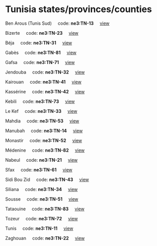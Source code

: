 # Tunisia states/provinces/counties
Ben Arous (Tunis Sud)&nbsp;&nbsp;&nbsp;&nbsp;&nbsp;code: **ne3:TN-13**&nbsp;&nbsp;&nbsp;&nbsp;&nbsp;[view](../../export/geojson/medium/ne3/tn/13.geojson)&nbsp;&nbsp;&nbsp;&nbsp;&nbsp;


Bizerte&nbsp;&nbsp;&nbsp;&nbsp;&nbsp;code: **ne3:TN-23**&nbsp;&nbsp;&nbsp;&nbsp;&nbsp;[view](../../export/geojson/medium/ne3/tn/23.geojson)&nbsp;&nbsp;&nbsp;&nbsp;&nbsp;


Béja&nbsp;&nbsp;&nbsp;&nbsp;&nbsp;code: **ne3:TN-31**&nbsp;&nbsp;&nbsp;&nbsp;&nbsp;[view](../../export/geojson/medium/ne3/tn/31.geojson)&nbsp;&nbsp;&nbsp;&nbsp;&nbsp;


Gabès&nbsp;&nbsp;&nbsp;&nbsp;&nbsp;code: **ne3:TN-81**&nbsp;&nbsp;&nbsp;&nbsp;&nbsp;[view](../../export/geojson/medium/ne3/tn/81.geojson)&nbsp;&nbsp;&nbsp;&nbsp;&nbsp;


Gafsa&nbsp;&nbsp;&nbsp;&nbsp;&nbsp;code: **ne3:TN-71**&nbsp;&nbsp;&nbsp;&nbsp;&nbsp;[view](../../export/geojson/medium/ne3/tn/71.geojson)&nbsp;&nbsp;&nbsp;&nbsp;&nbsp;


Jendouba&nbsp;&nbsp;&nbsp;&nbsp;&nbsp;code: **ne3:TN-32**&nbsp;&nbsp;&nbsp;&nbsp;&nbsp;[view](../../export/geojson/medium/ne3/tn/32.geojson)&nbsp;&nbsp;&nbsp;&nbsp;&nbsp;


Kairouan&nbsp;&nbsp;&nbsp;&nbsp;&nbsp;code: **ne3:TN-41**&nbsp;&nbsp;&nbsp;&nbsp;&nbsp;[view](../../export/geojson/medium/ne3/tn/41.geojson)&nbsp;&nbsp;&nbsp;&nbsp;&nbsp;


Kassérine&nbsp;&nbsp;&nbsp;&nbsp;&nbsp;code: **ne3:TN-42**&nbsp;&nbsp;&nbsp;&nbsp;&nbsp;[view](../../export/geojson/medium/ne3/tn/42.geojson)&nbsp;&nbsp;&nbsp;&nbsp;&nbsp;


Kebili&nbsp;&nbsp;&nbsp;&nbsp;&nbsp;code: **ne3:TN-73**&nbsp;&nbsp;&nbsp;&nbsp;&nbsp;[view](../../export/geojson/medium/ne3/tn/73.geojson)&nbsp;&nbsp;&nbsp;&nbsp;&nbsp;


Le Kef&nbsp;&nbsp;&nbsp;&nbsp;&nbsp;code: **ne3:TN-33**&nbsp;&nbsp;&nbsp;&nbsp;&nbsp;[view](../../export/geojson/medium/ne3/tn/33.geojson)&nbsp;&nbsp;&nbsp;&nbsp;&nbsp;


Mahdia&nbsp;&nbsp;&nbsp;&nbsp;&nbsp;code: **ne3:TN-53**&nbsp;&nbsp;&nbsp;&nbsp;&nbsp;[view](../../export/geojson/medium/ne3/tn/53.geojson)&nbsp;&nbsp;&nbsp;&nbsp;&nbsp;


Manubah&nbsp;&nbsp;&nbsp;&nbsp;&nbsp;code: **ne3:TN-14**&nbsp;&nbsp;&nbsp;&nbsp;&nbsp;[view](../../export/geojson/medium/ne3/tn/14.geojson)&nbsp;&nbsp;&nbsp;&nbsp;&nbsp;


Monastir&nbsp;&nbsp;&nbsp;&nbsp;&nbsp;code: **ne3:TN-52**&nbsp;&nbsp;&nbsp;&nbsp;&nbsp;[view](../../export/geojson/medium/ne3/tn/52.geojson)&nbsp;&nbsp;&nbsp;&nbsp;&nbsp;


Médenine&nbsp;&nbsp;&nbsp;&nbsp;&nbsp;code: **ne3:TN-82**&nbsp;&nbsp;&nbsp;&nbsp;&nbsp;[view](../../export/geojson/medium/ne3/tn/82.geojson)&nbsp;&nbsp;&nbsp;&nbsp;&nbsp;


Nabeul&nbsp;&nbsp;&nbsp;&nbsp;&nbsp;code: **ne3:TN-21**&nbsp;&nbsp;&nbsp;&nbsp;&nbsp;[view](../../export/geojson/medium/ne3/tn/21.geojson)&nbsp;&nbsp;&nbsp;&nbsp;&nbsp;


Sfax&nbsp;&nbsp;&nbsp;&nbsp;&nbsp;code: **ne3:TN-61**&nbsp;&nbsp;&nbsp;&nbsp;&nbsp;[view](../../export/geojson/medium/ne3/tn/61.geojson)&nbsp;&nbsp;&nbsp;&nbsp;&nbsp;


Sidi Bou Zid&nbsp;&nbsp;&nbsp;&nbsp;&nbsp;code: **ne3:TN-43**&nbsp;&nbsp;&nbsp;&nbsp;&nbsp;[view](../../export/geojson/medium/ne3/tn/43.geojson)&nbsp;&nbsp;&nbsp;&nbsp;&nbsp;


Siliana&nbsp;&nbsp;&nbsp;&nbsp;&nbsp;code: **ne3:TN-34**&nbsp;&nbsp;&nbsp;&nbsp;&nbsp;[view](../../export/geojson/medium/ne3/tn/34.geojson)&nbsp;&nbsp;&nbsp;&nbsp;&nbsp;


Sousse&nbsp;&nbsp;&nbsp;&nbsp;&nbsp;code: **ne3:TN-51**&nbsp;&nbsp;&nbsp;&nbsp;&nbsp;[view](../../export/geojson/medium/ne3/tn/51.geojson)&nbsp;&nbsp;&nbsp;&nbsp;&nbsp;


Tataouine&nbsp;&nbsp;&nbsp;&nbsp;&nbsp;code: **ne3:TN-83**&nbsp;&nbsp;&nbsp;&nbsp;&nbsp;[view](../../export/geojson/medium/ne3/tn/83.geojson)&nbsp;&nbsp;&nbsp;&nbsp;&nbsp;


Tozeur&nbsp;&nbsp;&nbsp;&nbsp;&nbsp;code: **ne3:TN-72**&nbsp;&nbsp;&nbsp;&nbsp;&nbsp;[view](../../export/geojson/medium/ne3/tn/72.geojson)&nbsp;&nbsp;&nbsp;&nbsp;&nbsp;


Tunis&nbsp;&nbsp;&nbsp;&nbsp;&nbsp;code: **ne3:TN-11**&nbsp;&nbsp;&nbsp;&nbsp;&nbsp;[view](../../export/geojson/medium/ne3/tn/11.geojson)&nbsp;&nbsp;&nbsp;&nbsp;&nbsp;


Zaghouan&nbsp;&nbsp;&nbsp;&nbsp;&nbsp;code: **ne3:TN-22**&nbsp;&nbsp;&nbsp;&nbsp;&nbsp;[view](../../export/geojson/medium/ne3/tn/22.geojson)&nbsp;&nbsp;&nbsp;&nbsp;&nbsp;

